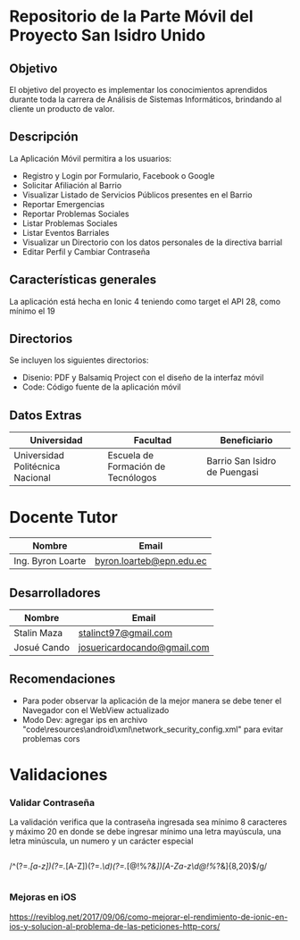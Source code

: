 # Repositorio de la Parte Móvil del Proyecto San Isidro Unido

## Objetivo

El objetivo del proyecto es implementar los conocimientos aprendidos durante toda la carrera de Análisis de Sistemas Informáticos, brindando al cliente un producto de valor.

## Descripción

La Aplicación Móvil permitira a los usuarios:

- Registro y Login por Formulario, Facebook o Google
- Solicitar Afiliación al Barrio
- Visualizar Listado de Servicios Públicos presentes en el Barrio
- Reportar Emergencias
- Reportar Problemas Sociales
- Listar Problemas Sociales
- Listar Eventos Barriales
- Visualizar un Directorio con los datos personales de la directiva barrial
- Editar Perfil y Cambiar Contraseña


## Características generales
 La aplicación está hecha en Ionic 4 teniendo como target el API 28, como mínimo el 19

## Directorios

Se incluyen los siguientes directorios:

- Disenio: PDF y Balsamiq Project con el diseño de la interfaz móvil
- Code: Código fuente de la aplicación móvil

## Datos Extras

| Universidad  | Facultad | Beneficiario |
| ------ | ------ | ------ |
| Universidad Politécnica Nacional | Escuela de Formación de Tecnólogos | Barrio San Isidro de Puengasi |

# Docente Tutor 
| Nombre  | Email |
| ------ | ------ |
| Ing. Byron Loarte | byron.loarteb@epn.edu.ec |

## Desarrolladores

| Nombre  | Email |
| ------ | ------ |
| Stalin Maza | stalinct97@gmail.com |
| Josué Cando | josuericardocando@gmail.com |

## Recomendaciones

- Para poder observar la aplicación de la mejor manera se debe tener el Navegador con el WebView actualizado
- Modo Dev: agregar ips en archivo "code\resources\android\xml\network_security_config.xml" para evitar problemas cors

# Validaciones

### Validar Contraseña

La validación verifica que la contraseña ingresada sea mínimo 8 caracteres y máximo 20 en donde se debe ingresar mínimo una letra mayúscula, una letra minúscula, un numero y un carácter especial

```php

```

/^(?=.*[a-z])(?=.*[A-Z])(?=.*\d)(?=.*[$@$!%*?&])[A-Za-z\d$@$!%*?&]{8,20}$/g/

```

```

### Mejoras en iOS
https://reviblog.net/2017/09/06/como-mejorar-el-rendimiento-de-ionic-en-ios-y-solucion-al-problema-de-las-peticiones-http-cors/